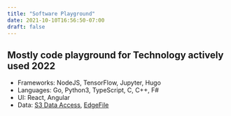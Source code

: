 ```yaml
---
title: "Software Playground"
date: 2021-10-10T16:56:50-07:00
draft: false
---
```


## Mostly code playground for Technology actively used 2022

- Frameworks: NodeJS, TensorFlow, Jupyter, Hugo
- Languages: Go, Python3, TypeScript, C, C++, F#
- UI: React, Angular
- Data: [S3 Data Access](http://github.com/nacharya/edgex_access), [EdgeFile](http://github.com/nacharya/edgex_file)
